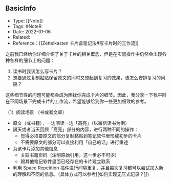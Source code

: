 ## BasicInfo
-  Type: [[Note]]
- Tags:  #NoteR  
- Date: 2022-01-06 
- Related: 
- Reference：[[Zettelkasten 卡片盒笔记法#写卡片时的工作流]] 

之前我已经给你详细介绍了关于卡片的相关概念，但是在实际操作中仍然会出现各种各样的细节上的问题：

1. 读书时我该怎么写卡片？
2. 想要通过复制黏贴保留原文的同时又想起到复习的效果，该怎么安排复习的间隔？

这些细节性的问题可能都会成为困扰你完成卡片的细节。因此，我分享一下我平时在不同场景下完成卡片的工作流，希望能够给到你一些更加细致的参考。 

（1）阅读场景 （书或者文章）

- 原文（或书籍），一边阅读一边「高亮」（以微信读书为例）
- 隔天或者当天回顾「高亮」部分的内容，进行两种不同的操作：
	- 觉得必须要原文的部分复制黏贴到笔记软件里形成初步的卡片
	- 不需要原文的部分可以直接利用「自己的话」进行重述 
- 为该卡片添加其他信息
	- 关联书籍页码（注明原始引用，这一步必不可少）
	- 跟其他笔记软件里面已经存在的卡片建立联系 
- 利用 Space Repetition 插件进行间隔重复，并且每次复习都可以尝试加入新的理解和不同的信息。（具体方式可以参考[[如何实现无压式记录？]]）
